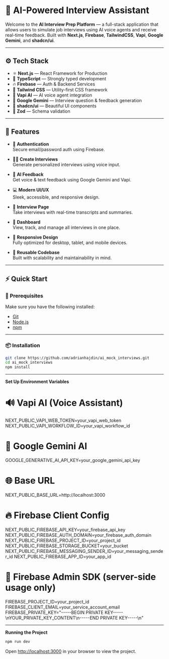# 🧠 AI-Powered Interview Assistant

Welcome to the **AI Interview Prep Platform** — a full-stack application that allows users to simulate job interviews using AI voice agents and receive real-time feedback. Built with **Next.js**, **Firebase**, **TailwindCSS**, **Vapi**, **Google Gemini**, and **shadcn/ui**.

---

## ⚙️ Tech Stack

- ⚛️ **Next.js** — React Framework for Production
- 📝 **TypeScript** — Strongly typed development
- 🔥 **Firebase** — Auth & Backend Services
- 🎨 **Tailwind CSS** — Utility-first CSS framework
- 🧠 **Vapi AI** — AI voice agent integration
- 💬 **Google Gemini** — Interview question & feedback generation
- 🧩 **shadcn/ui** — Beautiful UI components
- 📐 **Zod** — Schema validation

---

## 🔋 Features

- 🔐 **Authentication**  
  Secure email/password auth using Firebase.

- 🧑‍💼 **Create Interviews**  
  Generate personalized interviews using voice input.

- 🧠 **AI Feedback**  
  Get voice & text feedback using Google Gemini and Vapi.

- 💻 **Modern UI/UX**  
  Sleek, accessible, and responsive design.

- 📄 **Interview Page**  
  Take interviews with real-time transcripts and summaries.

- 🧭 **Dashboard**  
  View, track, and manage all interviews in one place.

- 📱 **Responsive Design**  
  Fully optimized for desktop, tablet, and mobile devices.

- 🔁 **Reusable Codebase**  
  Built with scalability and maintainability in mind.

---

## ⚡ Quick Start

### 🧰 Prerequisites

Make sure you have the following installed:

- [Git](https://git-scm.com/)
- [Node.js](https://nodejs.org/)
- [npm](https://www.npmjs.com/)

---

### 📦 Installation


```bash
git clone https://github.com/adrianhajdin/ai_mock_interviews.git
cd ai_mock_interviews
npm install
```
---

**Set Up Environment Variables**


# 🔊 Vapi AI (Voice Assistant)
NEXT_PUBLIC_VAPI_WEB_TOKEN=your_vapi_web_token
NEXT_PUBLIC_VAPI_WORKFLOW_ID=your_vapi_workflow_id

# 🤖 Google Gemini AI
GOOGLE_GENERATIVE_AI_API_KEY=your_google_gemini_api_key

# 🌐 Base URL
NEXT_PUBLIC_BASE_URL=http://localhost:3000

# 🔥 Firebase Client Config
NEXT_PUBLIC_FIREBASE_API_KEY=your_firebase_api_key
NEXT_PUBLIC_FIREBASE_AUTH_DOMAIN=your_firebase_auth_domain
NEXT_PUBLIC_FIREBASE_PROJECT_ID=your_project_id
NEXT_PUBLIC_FIREBASE_STORAGE_BUCKET=your_bucket
NEXT_PUBLIC_FIREBASE_MESSAGING_SENDER_ID=your_messaging_sender_id
NEXT_PUBLIC_FIREBASE_APP_ID=your_app_id

# 🔐 Firebase Admin SDK (server-side usage only)
FIREBASE_PROJECT_ID=your_project_id
FIREBASE_CLIENT_EMAIL=your_service_account_email
FIREBASE_PRIVATE_KEY="-----BEGIN PRIVATE KEY-----\nYOUR_PRIVATE_KEY_CONTENT\n-----END PRIVATE KEY-----\n"


---

**Running the Project**

```bash
npm run dev
```

Open [http://localhost:3000](http://localhost:3000) in your browser to view the project.
